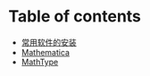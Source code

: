 # Table of contents

* [常用软件的安装](README.md)
* [Mathematica](mathematica.md)
* [MathType](mathtype.md)

